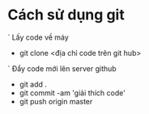 # Cách sử dụng git

` Lấy code về máy
 - git clone <địa chỉ code trên git hub>

` Đẩy code mới lên server github
 - git add .
 - git commit -am 'giải thích code'
 - git push origin master
 

